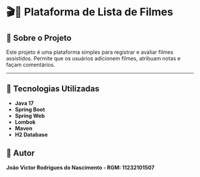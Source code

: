 # 🎬🍿 Plataforma de Lista de Filmes

## 📌 Sobre o Projeto

Este projeto é uma plataforma simples para registrar e avaliar filmes assistidos. Permite que os usuários adicionem
filmes, atribuam notas e façam comentários.

---

## 🚀 Tecnologias Utilizadas

- **Java 17**
- **Spring Boot**
- **Spring Web**
- **Lombok**
- **Maven**
- **H2 Database**

## 📌 Autor

**João Victor Rodrigues do Nascimento - RGM: 11232101507**


